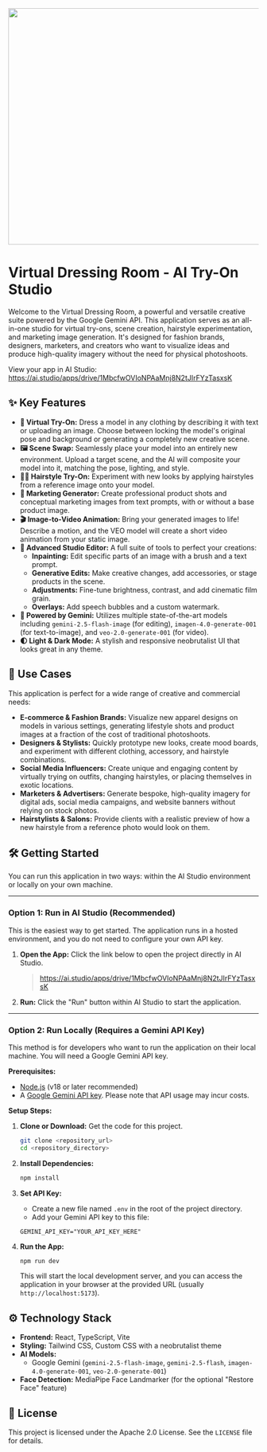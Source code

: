 <div align="center">
<img width="1200" height="475" alt="GHBanner" src="https://github.com/user-attachments/assets/0aa67016-6eaf-458a-adb2-6e31a0763ed6" />
</div>

# Virtual Dressing Room - AI Try-On Studio

Welcome to the Virtual Dressing Room, a powerful and versatile creative suite powered by the Google Gemini API. This application serves as an all-in-one studio for virtual try-ons, scene creation, hairstyle experimentation, and marketing image generation. It's designed for fashion brands, designers, marketers, and creators who want to visualize ideas and produce high-quality imagery without the need for physical photoshoots.

View your app in AI Studio: https://ai.studio/apps/drive/1MbcfwOVIoNPAaMnj8N2tJIrFYzTasxsK

## ✨ Key Features

- **👗 Virtual Try-On:** Dress a model in any clothing by describing it with text or uploading an image. Choose between locking the model's original pose and background or generating a completely new creative scene.
- **🖼️ Scene Swap:** Seamlessly place your model into an entirely new environment. Upload a target scene, and the AI will composite your model into it, matching the pose, lighting, and style.
- **💇‍♀️ Hairstyle Try-On:** Experiment with new looks by applying hairstyles from a reference image onto your model.
- **📣 Marketing Generator:** Create professional product shots and conceptual marketing images from text prompts, with or without a base product image.
- **🎬 Image-to-Video Animation:** Bring your generated images to life! Describe a motion, and the VEO model will create a short video animation from your static image.
- **🎨 Advanced Studio Editor:** A full suite of tools to perfect your creations:
    - **Inpainting:** Edit specific parts of an image with a brush and a text prompt.
    - **Generative Edits:** Make creative changes, add accessories, or stage products in the scene.
    - **Adjustments:** Fine-tune brightness, contrast, and add cinematic film grain.
    - **Overlays:** Add speech bubbles and a custom watermark.
- **🤖 Powered by Gemini:** Utilizes multiple state-of-the-art models including `gemini-2.5-flash-image` (for editing), `imagen-4.0-generate-001` (for text-to-image), and `veo-2.0-generate-001` (for video).
- **🌓 Light & Dark Mode:** A stylish and responsive neobrutalist UI that looks great in any theme.

## 🚀 Use Cases

This application is perfect for a wide range of creative and commercial needs:

-   **E-commerce & Fashion Brands:** Visualize new apparel designs on models in various settings, generating lifestyle shots and product images at a fraction of the cost of traditional photoshoots.
-   **Designers & Stylists:** Quickly prototype new looks, create mood boards, and experiment with different clothing, accessory, and hairstyle combinations.
-   **Social Media Influencers:** Create unique and engaging content by virtually trying on outfits, changing hairstyles, or placing themselves in exotic locations.
-   **Marketers & Advertisers:** Generate bespoke, high-quality imagery for digital ads, social media campaigns, and website banners without relying on stock photos.
-   **Hairstylists & Salons:** Provide clients with a realistic preview of how a new hairstyle from a reference photo would look on them.

## 🛠️ Getting Started

You can run this application in two ways: within the AI Studio environment or locally on your own machine.

---

### Option 1: Run in AI Studio (Recommended)

This is the easiest way to get started. The application runs in a hosted environment, and you do not need to configure your own API key.

1.  **Open the App:** Click the link below to open the project directly in AI Studio.
    > https://ai.studio/apps/drive/1MbcfwOVIoNPAaMnj8N2tJIrFYzTasxsK
2.  **Run:** Click the "Run" button within AI Studio to start the application.

---

### Option 2: Run Locally (Requires a Gemini API Key)

This method is for developers who want to run the application on their local machine. You will need a Google Gemini API key.

**Prerequisites:**
-   [Node.js](https://nodejs.org/) (v18 or later recommended)
-   A [Google Gemini API key](https://ai.google.dev/). Please note that API usage may incur costs.

**Setup Steps:**

1.  **Clone or Download:** Get the code for this project.
    ```bash
    git clone <repository_url>
    cd <repository_directory>
    ```

2.  **Install Dependencies:**
    ```bash
    npm install
    ```

3.  **Set API Key:**
    -   Create a new file named `.env` in the root of the project directory.
    -   Add your Gemini API key to this file:
    ```
    GEMINI_API_KEY="YOUR_API_KEY_HERE"
    ```

4.  **Run the App:**
    ```bash
    npm run dev
    ```
    This will start the local development server, and you can access the application in your browser at the provided URL (usually `http://localhost:5173`).

## ⚙️ Technology Stack

-   **Frontend:** React, TypeScript, Vite
-   **Styling:** Tailwind CSS, Custom CSS with a neobrutalist theme
-   **AI Models:**
    -   Google Gemini (`gemini-2.5-flash-image`, `gemini-2.5-flash`, `imagen-4.0-generate-001`, `veo-2.0-generate-001`)
-   **Face Detection:** MediaPipe Face Landmarker (for the optional "Restore Face" feature)

## 📄 License

This project is licensed under the Apache 2.0 License. See the `LICENSE` file for details.

